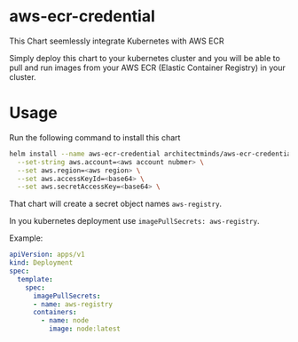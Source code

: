 # aws-ecr-credential

This Chart seemlessly integrate Kubernetes with AWS ECR

Simply deploy this chart to your kubernetes cluster and you will be able to pull and run images from your AWS ECR (Elastic Container Registry) in your cluster.

# Usage

Run the following command to install this chart

```sh
helm install --name aws-ecr-credential architectminds/aws-ecr-credential \
  --set-string aws.account=<aws account nubmer> \
  --set aws.region=<aws region> \
  --set aws.accessKeyId=<base64> \
  --set aws.secretAccessKey=<base64> \
```

That chart will create a secret object names `aws-registry`.

In you kubernetes deployment use `imagePullSecrets: aws-registry`.

Example:
```yaml
apiVersion: apps/v1
kind: Deployment
spec:
  template:
    spec:
      imagePullSecrets:
      - name: aws-registry
      containers:
        - name: node
          image: node:latest
```
